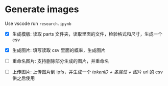 # Generate images

Use vscode run `research.ipynb`

- [x] 生成模版: 读取 parts 文件夹，读取里面的文件，检验格式和尺寸，生成一个 csv

- [x] 生成图片: 填写读取 csv 里面的概率，生成图片

- [ ] 重命名图片: 支持删除部分生成的图片，并重命名

- [ ] 上传图片: 上传图片到 ipfs，并生成一个 _tokenID + 各属性 + 图片_ url 的 csv 供之后使用
